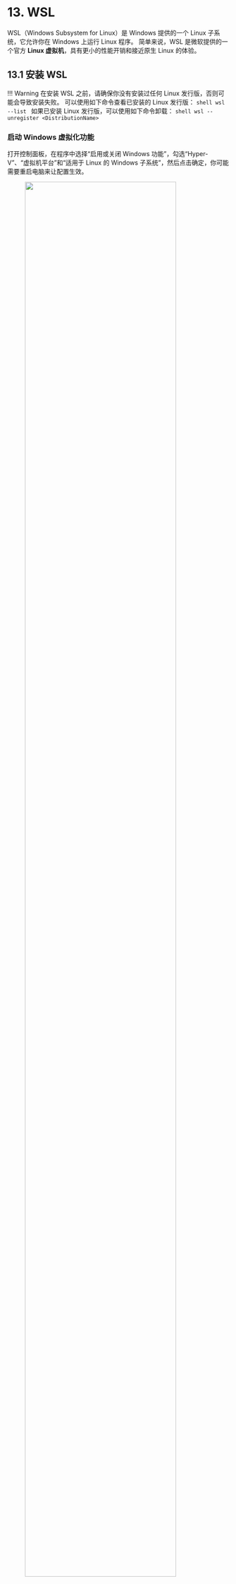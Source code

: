# 13. WSL

WSL（Windows Subsystem for Linux）是 Windows 提供的一个 Linux 子系统，它允许你在 Windows 上运行 Linux 程序。
简单来说，WSL 是微软提供的一个官方 **Linux 虚拟机**，具有更小的性能开销和接近原生 Linux 的体验。

## 13.1 安装 WSL

!!! Warning
    在安装 WSL 之前，请确保你没有安装过任何 Linux 发行版，否则可能会导致安装失败。
    可以使用如下命令查看已安装的 Linux 发行版：
    ```shell
    wsl --list
    ```
    如果已安装 Linux 发行版，可以使用如下命令卸载：
    ```shell
    wsl --unregister <DistributionName>
    ```

### 启动 Windows 虚拟化功能

打开控制面板，在程序中选择“启用或关闭 Windows 功能”，勾选“Hyper-V”、“虚拟机平台”和“适用于 Linux 的 Windows 子系统”，然后点击确定，你可能需要重启电脑来让配置生效。

<figure>
  <img src="../figs/virtual_platform.png" width=90%>
  <figcaption>启动 Windows 虚拟化功能</figcaption>
</figure>

### 下载 Linux 内核更新包

运行下载的[更新包](https://wslstorestorage.blob.core.windows.net/wslblob/wsl_update_x64.msi)。

### 将 WSL 2 设置为默认版本

打开 PowerShell，将 WSL 2 设置为默认版本。

```shell
wsl --set-default-version 2
```

### 下载 Linux 发行版

选择你所需要的 Ubuntu 版本[下载](https://learn.microsoft.com/zh-cn/windows/wsl/install-manual#downloading-distributions)，推荐安装 Ubuntu 20.04。

### 提取并安装 Linux 分发版

将下载的 `.appx` 文件移动至任意一个文件夹，然后使用 PowerShell 提取 `<DistributionName>.AppxBundle` 包的内容。

```powershell
Rename-Item .\<DistributionName>.AppxBundle .\<DistributionName>.zip
Expand-Archive .\<DistributionName>.zip .\<DistributionName>
```

进入 `<DistributionName>` 文件夹，找到 `*_x64.appx` 文件，使用 PowerShell 解压提取该文件。

```powershell
Rename-Item .\<Name>.appx .\<Name>.zip
Expand-Archive .\<Name>.zip .\<Name>
```

进入 `<Name>` 文件夹，双击运行 `ubuntu.exe` 安装 Linux 发行版。
输入用户名和密码之后，WSL 安装成功。
同时，我们可以发现，在 `ubuntu.exe` 的同级目录下，会生成一个 `.vhdx` 的文件，这个文件就是 WSL 的虚拟磁盘。

### （可选）安装第二个 Linux 发行版

从 [Ubuntu WSL 镜像](https://cloud-images.ubuntu.com/wsl/) 中下载适用于 WSL2 的 Ubuntu 镜像压缩包保存到本地。
一般选择 `ubuntu-*-server-cloudimg-amd64-wsl.rootfs.tar.gz`。

使用 PowerShell 导入镜像：

```powershell
wsl --import <Distribution Name> <Installation Folder> <Ubuntu WSL2 Image path>
```

将 `<Distribution Name>` 改成自己想要的名字，比如 `ubuntu-2204`，以后启动关闭会用到。
使用 Ubuntu 实例目标安装路径（文件夹）替换掉 `<Installation Folder>`。
最后用上一步下载的 Ubuntu 镜像存储位置替换掉 `<Ubuntu WSL2 Image path>`。

以上命令运行成功后可以使用 `wsl -l -v` 查看已安装的发行版。

使用 `wsl -d <Distribution Name>` 启动指定的发行版。

!!! tip "修改默认用户"
    参考该[博客](https://www.20001106.xyz/2024/05/11/WSL-%E5%AE%89%E8%A3%85%E5%A4%9A%E4%B8%AA%E5%AE%9E%E4%BE%8B%EF%BC%88%E5%AD%90%E7%B3%BB%E7%BB%9F%EF%BC%89/)中的第五步至第七步。

## 13.2 网络配置（代理）

为了让 WSL 能够访问外网，需要配置 WSL 的网络。

### Windows 代理配置

需要确保 Windows 处于代理的状态，并且允许局域网代理。

<figure>
  <img src="../figs/clash.png" width=90%>
  <figcaption>Clash 代理配置</figcaption>
</figure>

### WSL 虚拟网卡 IP

WSL 通过虚拟以太网接口（vEthernet）与 Windows 主机的通信。
如果需要配置代理，需要知道 WSL 的虚拟网卡 IP 地址，让 Windows 的代理服务能够转发该 IP 的流量。
我们可以通过脚本自动获取该 IP 地址。

在 WSL 的 `~/.bashrc` 文件中添加以下内容。

```bash
host_ip=$(ip route | grep default | awk '{print $3}')
```

该命令会自动获取 vEthernet 的 IP 地址。

### WSL 代理配置

修改 `~/.bashrc` 文件。

```bash
export http_proxy="http://$host_ip:7890"
export https_proxy="http://$host_ip:7890"
```

利用上一步获取的 IP 地址，设置 WSL 的代理。
如果你使用的是 Clash 代理，那么端口号应该是 7890。

??? tip "手动获取 vEthernet IP 地址"
    可以在 powershell 中通过以下命令查看 WSL 的虚拟网卡 IP 地址。

    ```powershell
    $ ipconfig
        ...
        以太网适配器 vEthernet (WSL (Hyper-V firewall)):

        连接特定的 DNS 后缀 . . . . . . . :
        本地链接 IPv6 地址. . . . . . . . : fe80::33eb:9f74:8b73:253f%49
        IPv4 地址 . . . . . . . . . . . . : 172.18.48.1
        子网掩码  . . . . . . . . . . . . : 255.255.240.0
        默认网关. . . . . . . . . . . . . :
    ```

    其中 IPv4 地址即为 WSL 的虚拟网卡 IP 地址。

如果代理成功，那么在 WSL 中的命令行中输入 `curl ipinfo.io` 应该能够得到类似的输出：

```bash
{
  "ip": "152.70.124.200",
  "city": "San Jose",
  "region": "California",
  "country": "US",
  "loc": "37.2329,-121.7875",
  "org": "AS31898 Oracle Corporation",
  "postal": "95119",
  "timezone": "America/Los_Angeles",
  "readme": "https://ipinfo.io/missingauth"
^C
```

!!! Bug
    配置代理后，`curl ipinfo.io` 会出现无法终止的情况，可以使用 `Ctrl+C` 终止。
